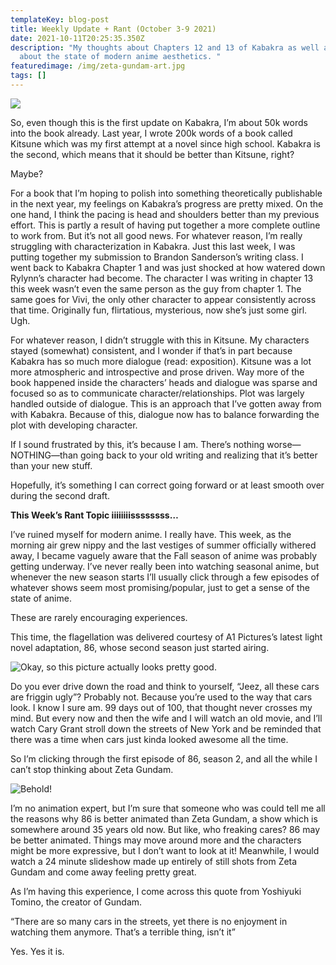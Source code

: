 ```yaml
---
templateKey: blog-post
title: Weekly Update + Rant (October 3-9 2021)
date: 2021-10-11T20:25:35.350Z
description: "My thoughts about Chapters 12 and 13 of Kabakra as well as a rant
  about the state of modern anime aesthetics. "
featuredimage: /img/zeta-gundam-art.jpg
tags: []
---
```

![](/img/quattro-glasses.png)

So, even though this is the first update on Kabakra, I’m about 50k words into the book already. Last year, I wrote 200k words of a book called Kitsune which was my first attempt at a novel since high school. Kabakra is the second, which means that it should be better than Kitsune, right? 

Maybe? 

For a book that I’m hoping to polish into something theoretically publishable in the next year, my feelings on Kabakra’s progress are pretty mixed. On the one hand, I think the pacing is head and shoulders better than my previous effort. This is partly a result of having put together a more complete outline to work from. But it’s not all good news. For whatever reason, I’m really struggling with characterization in Kabakra. Just this last week, I was putting together my submission to Brandon Sanderson’s writing class. I went back to Kabakra Chapter 1 and was just shocked at how watered down Rylynn’s character had become. The character I was writing in chapter 13 this week wasn’t even the same person as the guy from chapter 1. The same goes for Vivi, the only other character to appear consistently across that time. Originally fun, flirtatious, mysterious, now she’s just some girl. Ugh. 

For whatever reason, I didn’t struggle with this in Kitsune. My characters stayed (somewhat) consistent, and I wonder if that’s in part because Kabakra has so much more dialogue (read: exposition). Kitsune was a lot more atmospheric and introspective and prose driven. Way more of the book happened inside the characters’ heads and dialogue was sparse and focused so as to communicate character/relationships. Plot was largely handled outside of dialogue. This is an approach that I’ve gotten away from with Kabakra. Because of this, dialogue now has to balance forwarding the plot with developing character. 

If I sound frustrated by this, it’s because I am. There’s nothing worse—NOTHING—than going back to your old writing and realizing that it’s better than your new stuff. 

Hopefully, it’s something I can correct going forward or at least smooth over during the second draft. 

**This Week’s Rant Topic iiiiiiiissssssss…** 

I’ve ruined myself for modern anime. I really have. This week, as the morning air grew nippy and the last vestiges of summer officially withered away, I became vaguely aware that the Fall season of anime was probably getting underway. I’ve never really been into watching seasonal anime, but whenever the new season starts I’ll usually click through a few episodes of whatever shows seem most promising/popular, just to get a sense of the state of anime. 

These are rarely encouraging experiences. 

This time, the flagellation was delivered courtesy of A1 Pictures’s latest light novel adaptation, 86, whose second season just started airing. 

![Okay, so this picture actually looks pretty good. ](/img/86-light-novel-art.jpg "Do not be fooled because this picture is actually pretty good")

Do you ever drive down the road and think to yourself, “Jeez, all these cars are friggin ugly”? Probably not. Because you’re used to the way that cars look. I know I sure am. 99 days out of 100, that thought never crosses my mind. But every now and then the wife and I will watch an old movie, and I’ll watch Cary Grant stroll down the streets of New York and be reminded that there was a time when cars just kinda looked awesome all the time.  

So I’m clicking through the first episode of 86, season 2, and all the while I can’t stop thinking about Zeta Gundam. 

![](/img/zeta-gundam-good.jpg "Behold! ")

I’m no animation expert, but I’m sure that someone who was could tell me all the reasons why 86 is better animated than Zeta Gundam, a show which is somewhere around 35 years old now. But like, who freaking cares? 86 may be better animated. Things may move around more and the characters might be more expressive, but I don’t want to look at it! Meanwhile, I would watch a 24 minute slideshow made up entirely of still shots from Zeta Gundam and come away feeling pretty great. 

As I’m having this experience, I come across this quote from Yoshiyuki Tomino, the creator of Gundam. 

“There are so many cars in the streets, yet there is no enjoyment in watching them anymore. That’s a terrible thing, isn’t it” 

Yes. Yes it is.